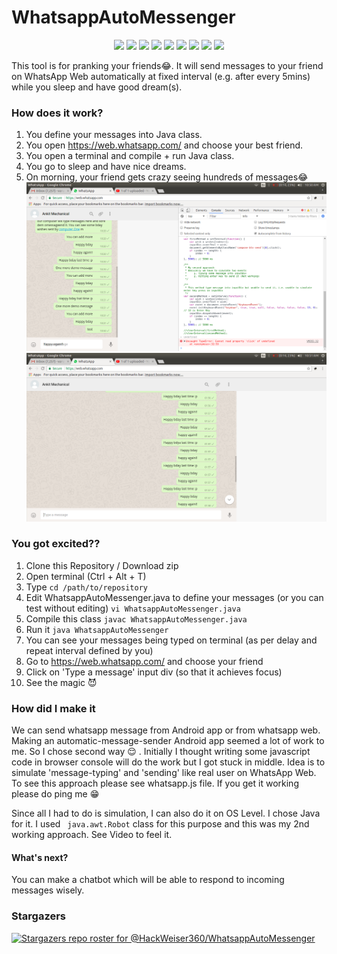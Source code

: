 # WhatsappAutoMessenger
<p align="center">
  <img src="https://img.shields.io/badge/Version-1.5-green?style=for-the-badge">
  <img src="https://img.shields.io/github/license/HackWeiser360/WhatsappAutoMessenger?style=for-the-badge">
  <img src="https://img.shields.io/github/stars/HackWeiser360/WhatsappAutoMessenger?style=for-the-badge">
  <img src="https://img.shields.io/github/issues/HackWeiser360/WhatsappAutoMessenger?color=red&style=for-the-badge">
  <img src="https://img.shields.io/github/forks/HackWeiser360/WhatsappAutoMessenger?color=teal&style=for-the-badge">
  <img src="https://img.shields.io/badge/Author-HackWeiser360-cyan?style=flat-square">
  <img src="https://img.shields.io/badge/Open%20Source-Yes-cyan?style=flat-square">
  <img src="https://img.shields.io/badge/MADE%20IN-Kenya✌-green?colorA=%23ff0000&colorB=%23017e40&style=flat-square">
  <img src="https://img.shields.io/badge/Written%20In-Java&JavaScript-cyan?style=flat-square">
</p>
This tool is for pranking your friends😂. It will send messages to your friend on WhatsApp Web automatically at fixed interval (e.g. after every 5mins) while you
sleep and have good dream(s).

### How does it work?

1. You define your messages into Java class.
2. You open https://web.whatsapp.com/ and choose your best friend.
3. You open a terminal and compile + run Java class.
4. You go to sleep and have nice dreams.
5. On morning, your friend gets crazy seeing hundreds of messages😂
![Setup](whatsapp-not-working.png)
![Working](whatsapp-working.png)
### You got excited??

1. Clone this Repository / Download zip
2. Open terminal (Ctrl + Alt + T)
3. Type `cd /path/to/repository`
4. Edit WhatsappAutoMessenger.java to define your messages (or you can test without editing) `vi WhatsappAutoMessenger.java`
5. Compile this class `javac WhatsappAutoMessenger.java`
6. Run it `java WhatsappAutoMessenger`
7. You can see your messages being typed on terminal (as per delay and repeat interval defined by you)
8. Go to https://web.whatsapp.com/ and choose your friend
9. Click on 'Type a message' input div (so that it achieves focus)
10. See the magic :smiling_imp:



### How did I make it

We can send whatsapp message from Android app or from whatsapp web. Making an automatic-message-sender Android app seemed
a lot of work to me. So I chose second way :relieved: . Initially I thought writing some javascript code in browser console
will do the work but I got stuck in middle. Idea is to simulate 'message-typing' and 'sending' like real user on WhatsApp
Web. To see this approach please see whatsapp.js file. If you get it working please do ping me :grin:

Since all I had to do is simulation, I can also do it on OS Level. I chose Java for it. I used ` java.awt.Robot` class 
for this purpose and this was my 2nd working approach. See Video to feel it.

#### What's next?

You can make a chatbot which will be able to respond to incoming messages wisely.

### Stargazers
[![Stargazers repo roster for @HackWeiser360/WhatsappAutoMessenger](https://reporoster.com/stars/HackWeiser360/WhatsappAutoMessenger)](https://github.com/HackWeiser360/WhatsappAutoMessenger)
